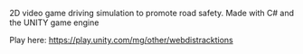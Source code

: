 2D video game driving simulation to promote road safety. Made with C# and the UNITY game engine

Play here: https://play.unity.com/mg/other/webdistracktions
